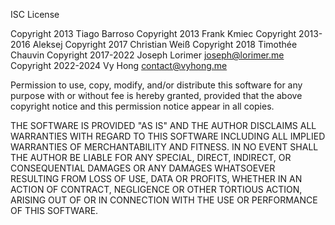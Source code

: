 ISC License

Copyright 2013 Tiago Barroso
Copyright 2013 Frank Kmiec
Copyright 2013-2016 Aleksej
Copyright 2017 Christian Weiß
Copyright 2018 Timothée Chauvin
Copyright 2017-2022 Joseph Lorimer <joseph@lorimer.me>
Copyright 2022-2024 Vy Hong <contact@vyhong.me>

Permission to use, copy, modify, and/or distribute this software for any
purpose with or without fee is hereby granted, provided that the above
copyright notice and this permission notice appear in all copies.

THE SOFTWARE IS PROVIDED "AS IS" AND THE AUTHOR DISCLAIMS ALL WARRANTIES WITH
REGARD TO THIS SOFTWARE INCLUDING ALL IMPLIED WARRANTIES OF MERCHANTABILITY
AND FITNESS. IN NO EVENT SHALL THE AUTHOR BE LIABLE FOR ANY SPECIAL, DIRECT,
INDIRECT, OR CONSEQUENTIAL DAMAGES OR ANY DAMAGES WHATSOEVER RESULTING FROM
LOSS OF USE, DATA OR PROFITS, WHETHER IN AN ACTION OF CONTRACT, NEGLIGENCE
OR OTHER TORTIOUS ACTION, ARISING OUT OF OR IN CONNECTION WITH THE USE OR
PERFORMANCE OF THIS SOFTWARE.
